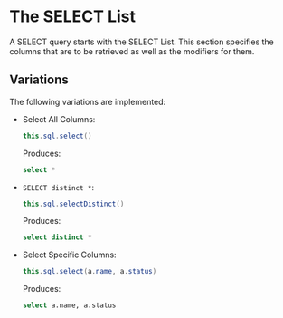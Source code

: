 # The SELECT List

A SELECT query starts with the SELECT List. This section specifies the columns that are to be retrieved as well as the modifiers for them.

## Variations

The following variations are implemented:

- Select All Columns:

    ```java
    this.sql.select()
    ```
    Produces:

    ```sql
    select *
    ```

- `SELECT distinct *`:

    ```java
    this.sql.selectDistinct()
    ```

    Produces:

    ```sql
    select distinct *
    ```

- Select Specific Columns:

    ```java
    this.sql.select(a.name, a.status)
    ```

    Produces:

    ```sql
    select a.name, a.status
    ```
